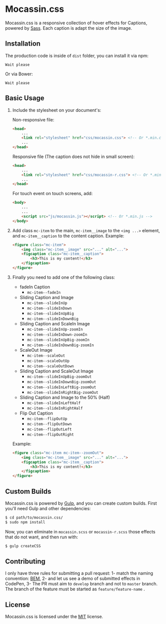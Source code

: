 # Mocassin.css

Mocassin.css is a responsive collection of hover effects for Captions, powered by [Sass](http://sass-lang.com/). Each caption is adapt the size of the image.

## Installation

The production code is inside of `dist` folder, you can install it via npm:
```
Wait please
```

Or via Bower:
```
Wait please
```

## Basic Usage

1. Include the stylesheet on your document's:

	Non-responsive file:

	```html
	<head>
		...
		<link rel="stylesheet" href="css/mocassin.css"> <!-- Or *.min.css -->
		...
	</head>
	```

	Responsive file (The caption does not hide in small screen):

	```html
	<head>
		...
		<link rel="stylesheet" href="css/mocassin-r.css"> <!-- Or *.min.css -->
		...
	</head>
	```

	For touch event on touch screens, add:

	```html
	<body>
		...
		...		
		<script src="js/mocassin.js"></script> <!-- Or *.min.js -->
	</body>
	```

2. Add class `mc-item` to the main, `mc-item__image` to the `<img ...>` element, and `mc-item__caption` to the content caption.
	Example:

	```html
	<figure class="mc-item">
		<img class="mc-item__image" src="..." alt="...">
		<figcaption class="mc-item__caption">
			<h3>This is my content!</h3>
		</figcaption>
	</figure>
	```

3. Finally you need to add one of the following class:

	* fadeIn Caption
		* `mc-item--fadeIn`
	* Sliding Caption and Image
		* `mc-item--slideInUp`
		* `mc-item--slideInDown`
		* `mc-item--slideInUpBig`
		* `mc-item--slideInDownBig`
	* Sliding Caption and ScaleIn Image
		* `mc-item--slideInUp-zoomIn`
		* `mc-item--slideInDown-zoomIn`
		* `mc-item--slideInUpBig-zoomIn`
		* `mc-item--slideInDownBig-zoomIn`
	* ScaleOut Image
		* `mc-item--scaleOut`
		* `mc-item--scaleOutUp`
		* `mc-item--scaleOutDown`
	* Sliding Caption and ScaleOut Image
		* `mc-item--slideInUpBig-zoomOut`
		* `mc-item--slideInDownBig-zoomOut`
		* `mc-item--slideInLeftBig-zoomOut`
		* `mc-item--slideInRightBig-zoomOut`
	* Sliding Caption and Image to the 50% (Half)
		* `mc-item--slideInLeftHalf`
		* `mc-item--slideInRightHalf`
	* Flip Out Caption
		* `mc-item--flipOutUp`
		* `mc-item--flipOutDown`
		* `mc-item--flipOutLeft`
		* `mc-item--flipOutRight`

	Example:
	```html
	<figure class="mc-item mc-item--zoomOut">
		<img class="mc-item__image" src="..." alt="...">
		<figcaption class="mc-item__caption">
			<h3>This is my content!</h3>
		</figcaption>
	</figure>
	```

## Custom Builds

Mocassin.css is powered by [Gulp](http://gulpjs.com/), and you can create custom builds. First you'll need Gulp and other dependencies:

```bash
$ cd path/to/mocassin.css/
$ sudo npm install
```

Now, you can eliminate in `mocassin.scss` or `mocassin-r.scss` those effects that do not want, and then run with:

```bash
$ gulp createCSS
```

## Contributing

I only have three rules for submitting a pull request: 1- match the naming convention: [BEM](https://en.bem.info/methodology/), 2- and let us see a demo of submitted effects in CodePen, 3- The PR must aim to `develop` branch and not to `master` branch. The branch of the feature must be started as `feature/feature-name` .

## License

Mocassin.css is licensed under the [MIT](http://opensource.org/licenses/MIT) license.
